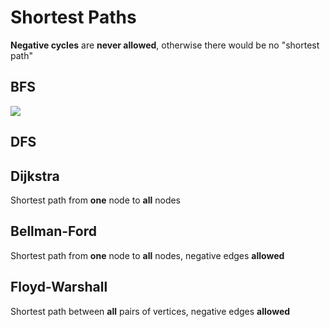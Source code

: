 # Shortest Paths
**Negative cycles** are **never allowed**, otherwise there would be no "shortest path"

## BFS
![]([http://i.imgur.com/OUkLi.gif](https://cdn.discordapp.com/attachments/809911471525331026/964583168873209936/Animated_BFS.gif))
## DFS


## Dijkstra

Shortest path from **one** node to **all** nodes

## Bellman-Ford

Shortest path from **one** node to **all** nodes, negative edges **allowed**

## Floyd-Warshall 

Shortest path between **all** pairs of vertices, negative edges **allowed**

